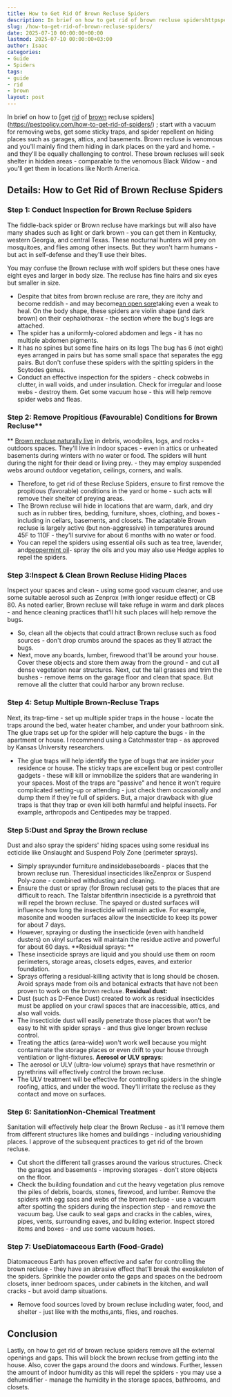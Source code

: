 ```yaml
---
title: How to Get Rid Of Brown Recluse Spiders
description: In brief on how to get rid of brown recluse spidershttpspestpolicy.comhow-to-get-rid-of-spiders  start with a vacuum for removing webs, get some sticky traps,...
slug: /how-to-get-rid-of-brown-recluse-spiders/
date: 2025-07-10 00:00:00+00:00
lastmod: 2025-07-10 00:00:00+03:00
author: Isaac
categories:
- Guide
- Spiders
tags:
- guide
- rid
- brown
layout: post
---
```

In brief on how to
[get [rid](https://pestpolicy.com/how-to-get-rid-of-cockroaches-in-apartments/) of [brown](https://pestpolicy.com/how-to-identify-the-cause-of-brown-spots-in-your-lawn/) recluse spiders](https://pestpolicy.com/how-to-get-rid-of-spiders/)
; start with a vacuum for removing webs, get some sticky traps, and spider repellent on hiding places such as garages, attics, and basements.
Brown recluse is venomous and you'll mainly find them hiding in dark places on the yard and home. - and they'll be equally challenging to control.
These brown recluses will seek shelter in hidden areas - comparable to the venomous Black Widow - and you'll get them in locations like North America.
## Details: How to Get Rid of Brown Recluse Spiders
### Step 1: Conduct Inspection for Brown Recluse Spiders
The fiddle-back spider or Brown recluse have markings but will also have many shades such as light or dark brown - you can get them in Kentucky, western Georgia, and central Texas.
These nocturnal hunters will prey on mosquitoes, and flies among other insects. But they won't harm humans - but act in self-defense and they'll use their bites.

You may confuse the Brown recluse with wolf spiders but these ones have eight eyes and larger in body size. The recluse has fine hairs and six eyes but smaller in size.
- Despite that bites from brown recluse are rare, they are itchy and become reddish - and may become[an open sore](https://www.mayoclinic.org/diseases-conditions/spider-bites/symptoms-causes/syc-20352371)taking even a weak to heal.
On the body shape, these spiders are violin shape (and dark brown) on their cephalothorax - the section where the bug's legs are attached.
- The spider has a uniformly-colored abdomen and legs - it has no multiple abdomen pigments.
- It has no spines but some fine hairs on its legs
The bug has 6 (not eight) eyes arranged in pairs but has some small space that separates the egg pairs. But don't confuse these spiders with the spitting spiders in the Scytodes genus.
- Conduct an effective inspection for the spiders - check cobwebs in clutter, in wall voids, and under insulation. Check for irregular and loose webs - destroy them.
Get some vacuum hose - this will help remove spider webs and fleas.
### Step 2: Remove Propitious (Favourable) Conditions for Brown Recluse**
**
[Brown recluse naturally live](https://entomology.ca.uky.edu/ef631)
in
debris, woodpiles, logs, and rocks -
outdoors spaces. They'll live in
indoor spaces - even in attics or
unheated basements during winters with no
water or food.
The spiders will hunt during the night for their dead or living prey. - they may employ suspended webs around outdoor vegetation, ceilings, corners, and walls.
- Therefore, to get rid of these Recluse Spiders, ensure to first remove the propitious (favorable) conditions in the yard or home - such acts will remove their shelter of preying areas.
- The Brown recluse will hide in locations that are warm, dark, and dry such as in rubber tires, bedding, furniture, shoes, clothing, and boxes - including in cellars, basements, and closets.
The adaptable Brown recluse is largely active (but non-aggressive) in temperatures around 45F to 110F - they'll survive for about 6 months with no water or food.
- You can repel the spiders using essential oils such as tea tree, lavender, and[peppermint oil](https://pestpolicy.com/does-peppermint-oil-repel-spiders/)- spray the oils and you may also use Hedge apples to repel the spiders.
### Step 3:**Inspect & Clean Brown Recluse Hiding Places**
Inspect your spaces and clean - using some good vacuum cleaner, and use some suitable aerosol such as Zenprox (with longer residue effect) or CB 80.
As noted earlier, Brown recluse will take refuge in warm and dark places - and hence cleaning practices that'll hit such places will help remove the bugs.
- So, clean all the objects that could attract Brown recluse such as food sources - don't drop crumbs around the spaces as they'll attract the bugs.
- Next, move any boards, lumber, firewood that'll be around your house. Cover these objects and store them away from the ground - and cut all dense vegetation near structures.
Next, cut the tall grasses and trim the bushes - remove items on the garage floor and clean that space. But remove all the clutter that could harbor any brown recluse.
### Step 4: Setup Multiple Brown-Recluse Traps
Next, its trap-time - set up multiple spider traps in the house - locate the traps around the bed, water heater chamber, and under your bathroom sink.
The glue traps set up for the spider will help capture the bugs - in the apartment or house. I recommend using a Catchmaster trap - as approved by Kansas University researchers.
- The glue traps will help identify the type of bugs that are insider your residence or house.
The sticky traps are excellent bug or pest controller gadgets - these will kill or immobilize the spiders that are wandering in your spaces.
Most of the traps are "passive" and hence it won't require complicated setting-up or attending - just check them occasionally and dump them if they're full of spiders.
But, a major drawback with glue traps is that they trap or even kill both harmful and helpful insects. For example, arthropods and Centipedes may be trapped.
### Step 5:**Dust and Spray the Brown recluse**
Dust and also spray the spiders' hiding spaces using some
residual ins
ecticide like Onslaught and Suspend Poly Zone (perimeter sprays).
- Simply sprayunder furniture andinsidebaseboards - places that the brown recluse run. Theresidual insecticides likeZenprox or Suspend Poly-zone - combined withdusting and cleaning.
- Ensure the dust or spray (for Brown recluse) gets to the places that are difficult to reach. The Talstar bifenthrin insecticide is a pyrethroid that will repel the brown recluse.
The spayed or dusted surfaces will influence how long the insecticide will remain active. For example, masonite and wooden surfaces allow the insecticide to keep its power for about 7 days.
- However, spraying or dusting the insecticide (even with handheld dusters) on vinyl surfaces will maintain the residue active and powerful for about 60 days.
**Residual sprays: **
- These insecticide sprays are liquid and you should use them on room perimeters, storage areas, closets edges, eaves, and exterior foundation.
- Sprays offering a residual-killing activity that is long should be chosen. Avoid sprays made from oils and botanical extracts that have not been proven to work on the brown recluse.
**Residual dust:**
- Dust (such as D-Fence Dust) created to work as residual insecticides must be applied on your crawl spaces that are inaccessible, attics, and also wall voids.
- The insecticide dust will easily penetrate those places that won't be easy to hit with spider sprays - and thus give longer brown recluse control.
- Treating the attics (area-wide) won't work well because you might contaminate the storage places or even drift to your house through ventilation or light-fixtures.
**Aerosol or ULV sprays:**
- The aerosol or ULV (ultra-low volume) sprays that have resmethrin or pyrethrins will effectively control the brown recluse.
- The ULV treatment will be effective for controlling spiders in the shingle roofing, attics, and under the wood. They'll irritate the recluse as they contact and move on surfaces.
### Step 6: Sanitation**Non-Chemical Treatment**
Sanitation will effectively help clear the Brown Recluse - as it'll remove them from different structures like homes and buildings - including varioushiding places.
I approve of the subsequent practices to get rid of the brown recluse.
- Cut short the different tall grasses around the various structures. Check the garages and basements - improving storages - don't store objects on the floor.
- Check the building foundation and cut the heavy vegetation plus remove the piles of debris, boards, stones, firewood, and lumber.
Remove the spiders with egg sacs and webs of the brown recluse - use a vacuum after spotting the spiders during the inspection step - and remove the vacuum bag.
Use caulk to seal gaps and cracks in the cables, wires, pipes, vents, surrounding eaves, and building exterior. Inspect stored items and boxes - and use some vacuum hoses.
### Step 7: UseDiatomaceous Earth (Food-Grade)
Diatomaceous Earth
has proven effective and safer for controlling the brown recluse - they have an abrasive effect that'll break the exoskeleton of the spiders.
Sprinkle the powder onto the gaps and spaces on the bedroom closets, inner bedroom spaces, under cabinets in the kitchen, and wall cracks - but avoid damp situations.
- Remove food sources loved by brown recluse including water, food, and shelter - just like with the moths,ants, flies, and roaches.
## Conclusion
Lastly, on how to get rid of brown recluse spiders remove all the external openings and gaps.
This will block the brown recluse from getting into the house. Also, cover the gaps around the doors and windows.
Further, lessen the amount of indoor humidity as this will repel the spiders - you may use a dehumidifier - manage the humidity in the storage spaces, bathrooms, and closets.
